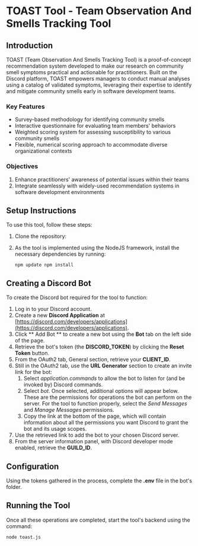 # TOAST Tool - Team Observation And Smells Tracking Tool

## Introduction

TOAST (Team Observation And Smells Tracking Tool) is a proof-of-concept recommendation system developed to make our research on community smell symptoms practical and actionable for practitioners. Built on the Discord platform, TOAST empowers managers to conduct manual analyses using a catalog of validated symptoms, leveraging their expertise to identify and mitigate community smells early in software development teams.

### Key Features

- Survey-based methodology for identifying community smells
- Interactive questionnaire for evaluating team members' behaviors
- Weighted scoring system for assessing susceptibility to various community smells
- Flexible, numerical scoring approach to accommodate diverse organizational contexts

### Objectives

1. Enhance practitioners' awareness of potential issues within their teams
2. Integrate seamlessly with widely-used recommendation systems in software development environments

## Setup Instructions

To use this tool, follow these steps:

1. Clone the repository:
2. As the tool is implemented using the NodeJS framework, install the necessary dependencies by running: 

    ```npm update npm install```

## Creating a Discord Bot

To create the Discord bot required for the tool to function:

1. Log in to your Discord account.
2. Create a new **Discord Application** at [https://discord.com/developers/applications](https://discord.com/developers/applications).
3. Click ** Add Bot ** to create a new bot using the **Bot** tab on the left side of the page.
4. Retrieve the bot's token (the **DISCORD_TOKEN**) by clicking the **Reset Token** button.
5. From the OAuth2 tab, General section, retrieve your **CLIENT_ID**.
6. Still in the OAuth2 tab, use the **URL Generator** section to create an invite link for the bot:
   1) Select *application.commands* to allow the bot to listen for (and be invoked by) Discord commands.
   2) Select *bot*. Once selected, additional options will appear below. These are the permissions for operations the bot can perform on the server. For the tool to function properly, select the *Send Messages* and *Manage Messages* permissions.
   3) Copy the link at the bottom of the page, which will contain information about all the permissions you want Discord to grant the bot and its usage scopes.
7. Use the retrieved link to add the bot to your chosen Discord server.
8. From the server information panel, with Discord developer mode enabled, retrieve the **GUILD_ID**.

## Configuration

Using the tokens gathered in the process, complete the **.env** file in the bot's folder.

## Running the Tool

Once all these operations are completed, start the tool's backend using the command:

```node toast.js```
